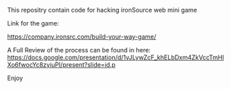 This repositry contain code for hacking ironSource web mini game

Link for the game:

https://company.ironsrc.com/build-your-way-game/

A Full Review of the process can be found in here:
https://docs.google.com/presentation/d/1vJLywZcF_khELbDxm4ZkVccTmHlXo6fwocYc8zyiuPI/present?slide=id.p

Enjoy
